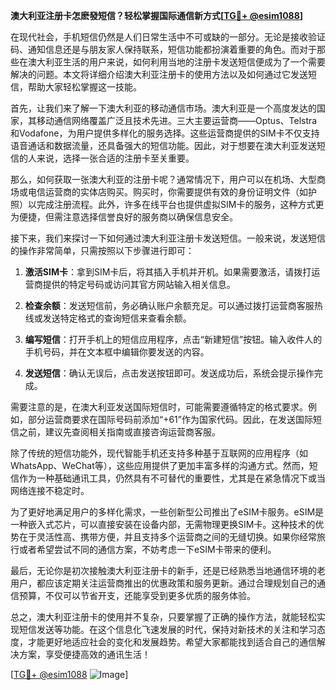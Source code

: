 **澳大利亚注册卡怎麽發短信？轻松掌握国际通信新方式[[TG💪+ @esim1088](https://t.me/s/esim1088)]**

在现代社会，手机短信仍然是人们日常生活中不可或缺的一部分。无论是接收验证码、通知信息还是与朋友家人保持联系，短信功能都扮演着重要的角色。而对于那些在澳大利亚生活的用户来说，如何利用当地的注册卡发送短信便成为了一个需要解决的问题。本文将详细介绍澳大利亚注册卡的使用方法以及如何通过它发送短信，帮助大家轻松掌握这一技能。

首先，让我们来了解一下澳大利亚的移动通信市场。澳大利亚是一个高度发达的国家，其移动通信网络覆盖广泛且技术先进。三大主要运营商——Optus、Telstra和Vodafone，为用户提供多样化的服务选择。这些运营商提供的SIM卡不仅支持语音通话和数据流量，还具备强大的短信功能。因此，对于想要在澳大利亚发送短信的人来说，选择一张合适的注册卡至关重要。

那么，如何获取一张澳大利亚的注册卡呢？通常情况下，用户可以在机场、大型商场或电信运营商的实体店购买。购买时，你需要提供有效的身份证明文件（如护照）以完成注册流程。此外，许多在线平台也提供虚拟SIM卡的服务，这种方式更为便捷，但需注意选择信誉良好的服务商以确保信息安全。

接下来，我们来探讨一下如何通过澳大利亚注册卡发送短信。一般来说，发送短信的操作非常简单，只需按照以下步骤进行即可：

1. **激活SIM卡**：拿到SIM卡后，将其插入手机并开机。如果需要激活，请拨打运营商提供的特定号码或访问其官方网站输入相关信息。
   
2. **检查余额**：发送短信前，务必确认账户余额充足。可以通过拨打运营商客服热线或发送特定格式的查询短信来查看余额。

3. **编写短信**：打开手机上的短信应用程序，点击“新建短信”按钮。输入收件人的手机号码，并在文本框中编辑你要发送的内容。

4. **发送短信**：确认无误后，点击发送按钮即可。发送成功后，系统会提示操作完成。

需要注意的是，在澳大利亚发送国际短信时，可能需要遵循特定的格式要求。例如，部分运营商要求在国际号码前添加“+61”作为国家代码。因此，在发送国际短信之前，建议先查阅相关指南或直接咨询运营商客服。

除了传统的短信功能外，现代智能手机还支持多种基于互联网的应用程序（如WhatsApp、WeChat等），这些应用提供了更加丰富多样的沟通方式。然而，短信作为一种基础通讯工具，仍然具有不可替代的重要性，尤其是在紧急情况下或当网络连接不稳定时。

为了更好地满足用户的多样化需求，一些创新型公司推出了eSIM卡服务。eSIM是一种嵌入式芯片，可以直接安装在设备内部，无需物理更换SIM卡。这种技术的优势在于灵活性高、携带方便，并且支持多个运营商之间的无缝切换。如果你经常旅行或者希望尝试不同的通信方案，不妨考虑一下eSIM卡带来的便利。

最后，无论你是初次接触澳大利亚注册卡的新手，还是已经熟悉当地通信环境的老用户，都应该定期关注运营商推出的优惠政策和服务更新。通过合理规划自己的通信预算，不仅可以节省开支，还能享受到更多优质的服务体验。

总之，澳大利亚注册卡的使用并不复杂，只要掌握了正确的操作方法，就能轻松实现短信发送等功能。在这个信息化飞速发展的时代，保持对新技术的关注和学习态度，才能更好地适应社会的变化和发展趋势。希望大家都能找到适合自己的通信解决方案，享受便捷高效的通讯生活！

[[TG💪+ @esim1088](https://t.me/s/esim1088) ![Image](https://i.postimg.cc/4NQfJmqS/Snipaste-2025-05-13-00-14-12.png)]